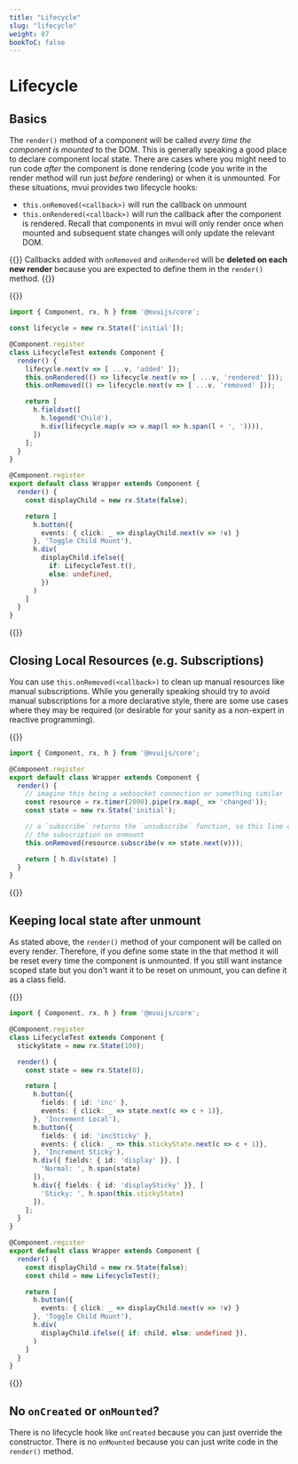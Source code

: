 ```yaml
---
title: "Lifecycle"
slug: "lifecycle"
weight: 07
bookToC: false
---
```


# Lifecycle

## Basics

The `render()` method of a component will be called *every time the component is mounted*
to the DOM. This is generally speaking a good place to declare component local
state. There are cases where you might need to run code *after* the component is done
rendering (code you write in the render method will run just *before* rendering) or when
it is unmounted. For these situations, mvui provides two lifecycle hooks:

- `this.onRemoved(<callback>)` will run the callback on unmount
- `this.onRendered(<callback>)` will run the callback after the component is
  rendered. Recall that components in mvui will only render once when mounted and
  subsequent state changes will only update the relevant DOM.

{{<hint info>}}
Callbacks added with `onRemoved` and `onRendered` will be **deleted on each new render**
because you are expected to define them in the `render()` method.
{{</hint>}}

{{<codeview output-height="150px">}}
```typescript
import { Component, rx, h } from '@mvuijs/core';

const lifecycle = new rx.State(['initial']);

@Component.register
class LifecycleTest extends Component {
  render() {
    lifecycle.next(v => [ ...v, 'added' ]);
    this.onRendered(() => lifecycle.next(v => [ ...v, 'rendered' ]));
    this.onRemoved(() => lifecycle.next(v => [ ...v, 'removed' ]));

    return [
      h.fieldset([
        h.legend('Child'),
        h.div(lifecycle.map(v => v.map(l => h.span(l + ', ')))),
      ])
    ];
  }
}

@Component.register
export default class Wrapper extends Component {
  render() {
    const displayChild = new rx.State(false);

    return [
      h.button({
        events: { click: _ => displayChild.next(v => !v) }
      }, 'Toggle Child Mount'),
      h.div(
        displayChild.ifelse({
          if: LifecycleTest.t(),
          else: undefined,
        })
      )
    ]
  }
}
```
{{</codeview>}}

## Closing Local Resources (e.g. Subscriptions)

You can use `this.onRemoved(<callback>)` to clean up manual resources like manual
subscriptions. While you generally speaking should try to avoid manual subscriptions for a
more declarative style, there are some use cases where they may be required (or desirable
for your sanity as a non-expert in reactive programming).

{{<codeview output-height="150px">}}
```typescript
import { Component, rx, h } from '@mvuijs/core';

@Component.register
export default class Wrapper extends Component {
  render() {
    // imagine this being a websocket connection or something similar
    const resource = rx.timer(2000).pipe(rx.map(_ => 'changed'));
    const state = new rx.State('initial');

    // a `subscribe` returns the `unsubscribe` function, so this line cleans up
    // the subscription on onmount
    this.onRemoved(resource.subscribe(v => state.next(v)));

    return [ h.div(state) ]
  }
}
```
{{</codeview>}}

## Keeping local state after unmount

As stated above, the `render()` method of your component will be called on every
render. Therefore, if you define some state in the that method it will be reset every time
the component is unmounted. If you still want instance scoped state but you don't want it
to be reset on unmount, you can define it as a class field.

{{<codeview output-height="150px">}}
```typescript
import { Component, rx, h } from '@mvuijs/core';

@Component.register
class LifecycleTest extends Component {
  stickyState = new rx.State(100);

  render() {
    const state = new rx.State(0);

    return [
      h.button({
        fields: { id: 'inc' },
        events: { click: _ => state.next(c => c + 1)},
      }, 'Increment Local'),
      h.button({
        fields: { id: 'incSticky' },
        events: { click: _ => this.stickyState.next(c => c + 1)},
      }, 'Increment Sticky'),
      h.div({ fields: { id: 'display' }}, [
        'Normal: ', h.span(state)
      ]),
      h.div({ fields: { id: 'displaySticky' }}, [
        'Sticky: ', h.span(this.stickyState)
      ]),
    ];
  }
}

@Component.register
export default class Wrapper extends Component {
  render() {
    const displayChild = new rx.State(false);
    const child = new LifecycleTest();

    return [
      h.button({
        events: { click: _ => displayChild.next(v => !v) }
      }, 'Toggle Child Mount'),
      h.div(
        displayChild.ifelse({ if: child, else: undefined }),
      )
    ]
  }
}
```
{{</codeview>}}

## No `onCreated` or `onMounted`?

There is no lifecycle hook like `onCreated` because you can just override the
constructor. There is no `onMounted` because you can just write code in the `render()`
method.
